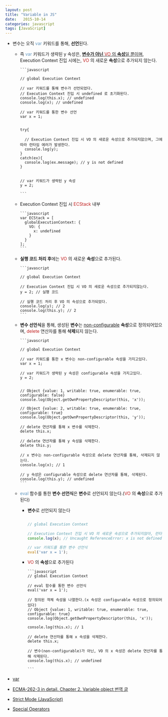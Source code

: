 ```yaml
---
layout: post
title: "Variable in JS"
date:   2015-10-14
categories: javascript
tags: [JavaScript]
---
```


- 변수는 오직 <span style="color:#6298c1">var</span> 키워드를 통해, **선언**된다.
	
	- 즉 <span style="color:#6298c1">var</span> 키워드가 생략된 y 속성은, <u>**변수가 아닌** <span style="color:#c11f1f">VO</span> 의 **속성**일 뿐이며</u>, Execution Context 진입 시에는, <span style="color:#c11f1f">VO</span> 의 새로운 **속성**으로 추가되지 않는다.

          ```javascript
        
          // global Execution Context
          
          // var 키워드를 통해 변수가 선언되었다.
          // Execution Context 진입 시 undefined 로 초기화된다.
          console.log(this.x); // undefined
          console.log(x); // undefined
          
          // var 키워드를 통한 변수 선언
          var x = 1;
          
        
          try{
        
            // Execution Context 진입 시 VO 의 새로운 속성으로 추가되지않으며, 그에 따라 런타임 에러가 발생한다.
            console.log(y);
          }
          catch(ex){
            console.log(ex.message); // y is not defined
          }
         
          
          // var 키워드가 생략된 y 속성
          y = 2;
        
          ```

	- Execution Context 진입 시 <span style="color:#c11f1f">ECStack</span> 내부

          ```javascript
          var ECStack = [
            globalExecutionContext: {
              VO: {
                x: undefined
              }
            }
          ];
          ```
	- **실행 코드 처리 후**에는 <span style="color:#c11f1f">VO</span> 의 새로운 **속성**으로 추가된다.

          ```javascript
        
          // global Execution Context
          
          // Execution Context 진입 시 VO 의 새로운 속성으로 추가되지않는다.
          y = 2; // 실행 코드
          
          // 실행 코드 처리 후 VO 의 속성으로 추가되었다.
          console.log(y); // 2
          console.log(this.y); // 2
          ```

	- **변수 선언식**을 통해, 생성된 **변수**는 <u>non-configurable</u> **속성**으로 정의되어있으며, <span style="color:#c11f1f">delete</span> 연산자를 통해 **삭제**되지 않는다.
	
          ```javascript
          
          // global Execution Context
          
          // var 키워드를 통한 x 변수는 non-configurable 속성을 가지고있다.
          var x = 1;
          
          // var 키워드가 생략된 y 속성은 configurable 속성을 가지고있다.
          y = 2;
          
          
          // Object {value: 1, writable: true, enumerable: true, configurable: false}
          console.log(Object.getOwnPropertyDescriptor(this, 'x'));
          
          // Object {value: 2, writable: true, enumerable: true, configurable: true}
          console.log(Object.getOwnPropertyDescriptor(this, 'y'));
          
          // delete 연산자를 통해 x 변수를 삭제한다.
          delete this.x;
          
          // delete 연산자를 통해 y 속성을 삭제한다.
          delete this.y;
          
          // x 변수는 non-configurable 속성으로 delete 연산자를 통해, 삭제되지 않는다.
          console.log(x); // 1
          
          // y 속성은 configurable 속성으로 delete 연산자를 통해, 삭제된다.
          console.log(this.y); // undefined
          ```
	- <span style="color:#6298c1">eval</span> 함수를 통한 **변수 선언식**은 **변수**로 선언되지 않는다.(<span style="color:#c11f1f">VO</span> 의 **속성**으로 추가된다)
	
	    - **변수**로 선언되지 않는다
	    
            ```javascript
            
            // global Execution Context
             
            // Execution Context 진입 시 VO 의 새로운 속성으로 추가되지않아, 런타임 에러가 발생한다.
            console.log(x); // Uncaught ReferenceError: x is not defined
        
            // var 키워드를 통한 변수 선언식
            eval('var x = 1');
            ```

      - <span style="color:#c11f1f">VO</span> 의 **속성**으로 추가된다
      
            ```javascript
            // global Execution Context
            
            // eval 함수를 통한 변수 선언식
            eval('var x = 1');
            
            // 정의된 객체 속성을 나열한다.(x 속성은 configurable 속성으로 정의되어있다)
            // Object {value: 1, writable: true, enumerable: true, configurable: true}
            console.log(Object.getOwnPropertyDescriptor(this, 'x'));
            
            console.log(this.x); // 1
            
            // delete 연산자를 통해 x 속성을 삭제한다.
            delete this.x;
            
            // 변수(non-configurable)가 아닌, VO 의 x 속성은 delete 연산자를 통해 삭제된다.
            console.log(this.x); // undefined

            ```
- [var](https://developer.mozilla.org/ko/docs/Web/JavaScript/Reference/Statements/var)

- [ECMA-262-3 in detail. Chapter 2. Variable object 번역 글](http://huns.me/development/189)

- [Strict Mode (JavaScript)](https://msdn.microsoft.com/en-us/library/br230269(v=vs.94).aspx)

- [Special Operators](https://developer.mozilla.org/ko/docs/Web/JavaScript/Guide/Obsolete_Pages/Core_JavaScript_1.5_Guide/Operators/Special_Operators#delete)
